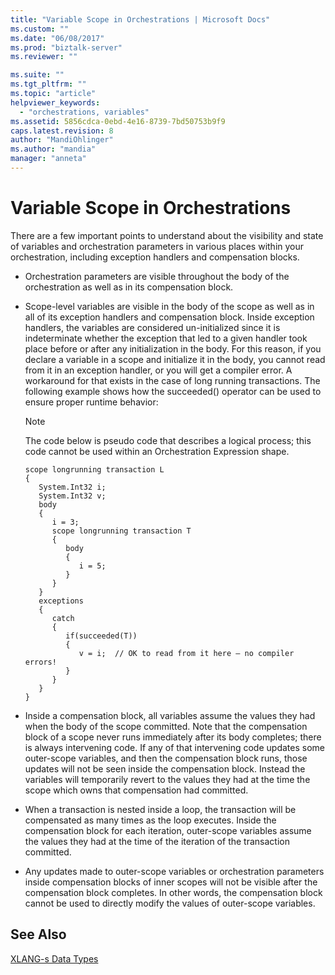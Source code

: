```yaml
---
title: "Variable Scope in Orchestrations | Microsoft Docs"
ms.custom: ""
ms.date: "06/08/2017"
ms.prod: "biztalk-server"
ms.reviewer: ""

ms.suite: ""
ms.tgt_pltfrm: ""
ms.topic: "article"
helpviewer_keywords: 
  - "orchestrations, variables"
ms.assetid: 5856cdca-0ebd-4e16-8739-7bd50753b9f9
caps.latest.revision: 8
author: "MandiOhlinger"
ms.author: "mandia"
manager: "anneta"
---
```

# Variable Scope in Orchestrations
There are a few important points to understand about the visibility and state of variables and orchestration parameters in various places within your orchestration, including exception handlers and compensation blocks.  
  
-   Orchestration parameters are visible throughout the body of the orchestration as well as in its compensation block.  
  
-   Scope-level variables are visible in the body of the scope as well as in all of its exception handlers and compensation block. Inside exception handlers, the variables are considered un-initialized since it is indeterminate whether the exception that led to a given handler took place before or after any initialization in the body. For this reason, if you declare a variable in a scope and initialize it in the body, you cannot read from it in an exception handler, or you will get a compiler error. A workaround for that exists in the case of long running transactions. The following example shows how the succeeded() operator can be used to ensure proper runtime behavior:  
  
    > [!NOTE]
    >  The code below is pseudo code that describes a logical process; this code cannot be used within an Orchestration Expression shape.  
  
    ```  
    scope longrunning transaction L  
    {  
       System.Int32 i;  
       System.Int32 v;  
       body  
       {  
          i = 3;  
          scope longrunning transaction T  
          {  
             body  
             {  
                i = 5;  
             }  
          }  
       }  
       exceptions  
       {  
          catch  
          {  
             if(succeeded(T))  
             {  
                v = i;  // OK to read from it here — no compiler errors!  
             }  
          }  
       }  
    }  
    ```  
  
-   Inside a compensation block, all variables assume the values they had when the body of the scope committed. Note that the compensation block of a scope never runs immediately after its body completes; there is always intervening code. If any of that intervening code updates some outer-scope variables, and then the compensation block runs, those updates will not be seen inside the compensation block. Instead the variables will temporarily revert to the values they had at the time the scope which owns that compensation had committed.  
  
-   When a transaction is nested inside a loop, the transaction will be compensated as many times as the loop executes. Inside the compensation block for each iteration, outer-scope variables assume the values they had at the time of the iteration of the transaction committed.  
  
-   Any updates made to outer-scope variables or orchestration parameters inside compensation blocks of inner scopes will not be visible after the compensation block completes. In other words, the compensation block cannot be used to directly modify the values of outer-scope variables.  
  
## See Also  
 [XLANG-s Data Types](../core/xlang-s-data-types.md)